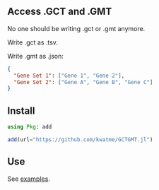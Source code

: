 ## Access .GCT and .GMT

No one should be writing .gct or .gmt anymore.

Write .gct as .tsv.

Write .gmt as .json:

```json
{
  "Gene Set 1": ["Gene 1", "Gene 2"],
  "Gene Set 2": ["Gene A", "Gene B", "Gene C"]
}
```

## Install

```julia
using Pkg: add

add(url="https://github.com/kwatme/GCTGMT.jl")
```

## Use

See [examples](notebook/example.ipynb).
